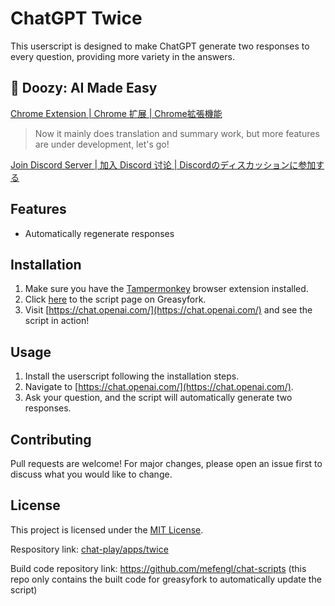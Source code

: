 # ChatGPT Twice

This userscript is designed to make ChatGPT generate two responses to every question, providing more variety in the answers.

## 🦜 Doozy: AI Made Easy

[Chrome Extension | Chrome 扩展 | Chrome拡張機能](https://chromewebstore.google.com/detail/doozy-ai-made-easy/okifoaikfmpfcamplcfjkpdnhfodpkil)
> Now it mainly does translation and summary work, but more features are under development, let's go!

[Join Discord Server | 加入 Discord 讨论 | Discordのディスカッションに参加する](https://discord.gg/pwTKpnc2sF)

## Features

- Automatically regenerate responses

## Installation

1. Make sure you have the [Tampermonkey](https://www.tampermonkey.net/) browser extension installed.
2. Click [here](https://greasyfork.org/scripts/463688-chatgpt-twice) to the script page on Greasyfork.
3. Visit [https://chat.openai.com/](https://chat.openai.com/) and see the script in action!

## Usage

1. Install the userscript following the installation steps.
2. Navigate to [https://chat.openai.com/](https://chat.openai.com/).
3. Ask your question, and the script will automatically generate two responses.

## Contributing

Pull requests are welcome! For major changes, please open an issue first to discuss what you would like to change.

## License

This project is licensed under the [MIT License](LICENSE).

Respository link: [chat-play/apps/twice](https://github.com/mefengl/chat-play)

Build code repository link: https://github.com/mefengl/chat-scripts (this repo only contains the built code for greasyfork to automatically update the script)
